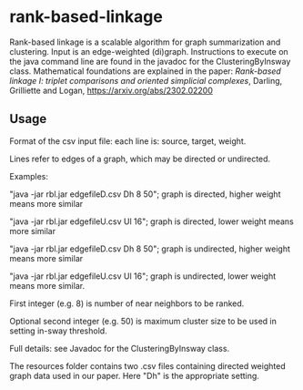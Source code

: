 # rank-based-linkage

Rank-based linkage is a scalable algorithm for graph summarization and clustering. 
Input is an edge-weighted (di)graph. 
Instructions to execute on the java command line are found in the javadoc for the ClusteringByInsway class.
Mathematical foundations are explained in the paper:
<i>Rank-based linkage I: triplet comparisons and oriented simplicial complexes</i>, 
Darling, Grilliette and Logan, https://arxiv.org/abs/2302.02200

## Usage
<p>Format of the csv input file: each line is: source, target, weight.
<p>Lines refer to edges of a graph, which may be directed or undirected.
<p>Examples: 
<p>"java -jar rbl.jar edgefileD.csv Dh 8 50"; graph is directed, higher weight means more similar
<p>"java -jar rbl.jar edgefileU.csv Ul 16"; graph is directed, lower weight means more similar
<p>"java -jar rbl.jar edgefileD.csv Dh 8 50"; graph is undirected, higher weight means more similar
<p>"java -jar rbl.jar edgefileU.csv Ul 16"; graph is undirected, lower weight means more similar.
<p>First integer (e.g. 8) is number of near neighbors to be ranked.
<p>Optional second integer (e.g. 50) is maximum cluster size to be used in setting in-sway threshold.

<p>Full details: see Javadoc for the ClusteringByInsway class.

<p> The resources folder contains two .csv files containing directed weighted graph data used in our paper. Here "Dh" is the appropriate setting.

